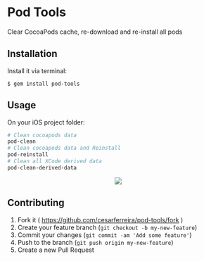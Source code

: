 # Pod Tools

Clear CocoaPods cache, re-download and re-install all pods


## Installation

Install it via terminal:

    $ gem install pod-tools

## Usage

On your iOS project folder:

```bash
# Clean cocoapods data
pod-clean
# Clean cocoapods data and Reinstall
pod-reinstall
# Clean all XCode derived data
pod-clean-derived-data
```

<p align="center">
<img src="https://raw.github.com/cesarferreira/pod-tools/master/extras/images/terminal01.gif" />
</p>


## Contributing

1. Fork it ( https://github.com/cesarferreira/pod-tools/fork )
2. Create your feature branch (`git checkout -b my-new-feature`)
3. Commit your changes (`git commit -am 'Add some feature'`)
4. Push to the branch (`git push origin my-new-feature`)
5. Create a new Pull Request
